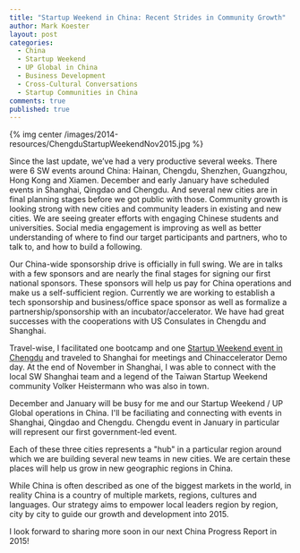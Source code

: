 ```yaml
---
title: "Startup Weekend in China: Recent Strides in Community Growth"
author: Mark Koester
layout: post
categories:
  - China
  - Startup Weekend
  - UP Global in China
  - Business Development
  - Cross-Cultural Conversations
  - Startup Communities in China
comments: true
published: true
---
```


{% img center /images/2014-resources/ChengduStartupWeekendNov2015.jpg %}

Since the last update, we’ve had a very productive several weeks. There were 6 SW events around China: Hainan, Chengdu, Shenzhen, Guangzhou, Hong Kong and Xiamen. December and early January have scheduled events in Shanghai, Qingdao and Chengdu. And several new cities are in final planning stages before we got public with those. 
Community growth is looking strong with new cities and community leaders in existing and new cities. We are seeing greater efforts with engaging Chinese students and universities. Social media engagement is improving as well as better understanding of where to find our target participants and partners, who to talk to, and how to build a following. 

Our China-wide sponsorship drive is officially in full swing. We are in talks with a few sponsors and are nearly the final stages for signing our first national sponsors. These sponsors will help us pay for China operations and make us a self-sufficient region. Currently we are working to establish a tech sponsorship and business/office space sponsor as well as formalize a partnership/sponsorship with an incubator/accelerator. We have had great successes with the cooperations with US Consulates in Chengdu and Shanghai. 

Travel-wise, I facilitated one bootcamp and one [Startup Weekend event in Chengdu](http://www.up.co/communities/china/chengdu-china/blog/2nd-sw-chengdu-startup-weekend-recap) and traveled to Shanghai for meetings and Chinaccelerator Demo day.  At the end of November in Shanghai, I was able to connect with the local SW Shanghai team and a legend of the Taiwan Startup Weekend community Volker Heistermann who was also in town.

December and January will be busy for me and our Startup Weekend / UP Global operations in China. I'll be faciliating and connecting with events in Shanghai, Qingdao and Chengdu. Chengdu event in January in particular will represent our first government-led event. 

Each of these three cities represents a "hub" in a particular region around which we are building several new teams in new cities. We are certain these places will help us grow in new geographic regions in China. 

While China is often described as one of the biggest markets in the world, in reality China is a country of multiple markets, regions, cultures and languages. Our strategy aims to empower local leaders region by region, city by city to guide our growth and development into 2015. 

I look forward to sharing more soon in our next China Progress Report in 2015!